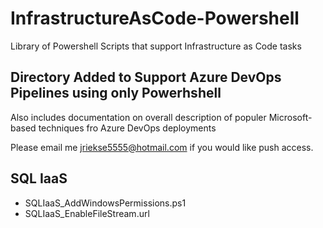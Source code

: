 # InfrastructureAsCode-Powershell
Library of Powershell Scripts that support Infrastructure as Code tasks

## Directory Added to Support Azure DevOps Pipelines using only Powerhshell
Also includes documentation on overall description of populer Microsoft-based techniques fro Azure DevOps deployments

Please email me jriekse5555@hotmail.com if you would like push access.

## SQL IaaS
- SQLIaaS_AddWindowsPermissions.ps1
- SQLIaaS_EnableFileStream.url
